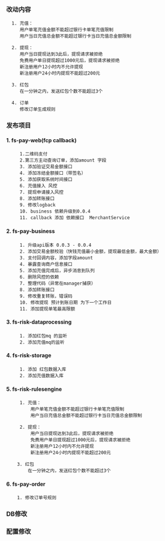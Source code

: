 ### 改动内容
      1. 充值：
         用户单笔充值金额不能超过银行卡单笔充值限制
         用户当日充值总金额不能超过银行卡当日充值总金额限制
         
      2. 提现：
         用户当日提现达到3此后，提现请求被拒绝
         免费用户单日提现超过1000元后，提现请求被拒绝
         新注册用户12小时内不允许提现
         新注册用户24小时内提现不能超过200元
         
      3. 红包
         在一分钟之内，发送红包个数不能超过3个
         
      4. 订单
         修改订单生成规则         


### 发布项目
#### 1. fs-pay-web(fcp callback)
         1.二维码支付
		 2.第三方主动查询订单，添加amount 字段
		 3. 添加验证交易金额接口
		 4. 添加冻结金额接口（带签名）
		 5. 添加获取系统时间接口
		 6. 充值接入 风控
		 7. 提现申请接入风控
		 8. 添加转账接口
		 9. 修改logback
         10. business 依赖升级到0.0.4
         11. callback 添加 依赖接口  MerchantService 

#### 2. fs-pay-business
         1. 升级api版本 0.0.3 - 0.0.4
         2. 添加交易金额校验（快钱充值最小金额，提现最低金额，最大金额）
         3. 支付回调内容，添加字段amount
         4. 暴露查询商户信息接口
         5. 添加充值完成后，异步消息到队列
         6. 删除风控的依赖
         7. 整理代码（异常在manager捕获）
         8. 添加转账接口
         9. 修改重复转账，错误码
         10. 修改提现 预计到账日期 为下一个工作日
         11. 添加提现单笔最高限额 

#### 3. fs-risk-dataprocessing
         1. 添加红包mq 的监听
         2. 添加充值mq的监听
#### 4. fs-risk-storage
         1. 添加 红包数据入库
         2. 添加充值数据入库
#### 5. fs-risk-rulesengine
         1. 充值：
	         用户单笔充值金额不能超过银行卡单笔充值限制
	         用户当日充值总金额不能超过银行卡当日充值总金额限制
	         
         2. 提现：
	         用户当日提现达到3此后，提现请求被拒绝
	         免费用户单日提现超过1000元后，提现请求被拒绝
	         新注册用户12小时内不允许提现
	         新注册用户24小时内提现不能超过200元
         
        3. 红包
            在一分钟之内，发送红包个数不能超过3个
            
#### 6. fs-pay-order
        1. 修改订单号规则


### DB修改


### 配置修改

